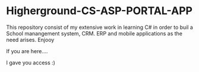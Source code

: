 # Higherground-CS-ASP-PORTAL-APP
This repository consist of my extensive work in learning C# in order to buil a School manangement system, CRM. ERP and mobile applications as the need arises. Enjooy

If you are here....

I gave you access :)
